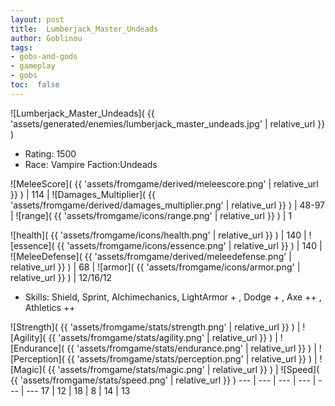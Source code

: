 ```yaml
---
layout: post
title:  Lumberjack_Master_Undeads
author: Goblinou
tags:
- gobs-and-gods
- gameplay
- gobs
toc:  false
---
```


![Lumberjack_Master_Undeads]( {{ 'assets/generated/enemies/lumberjack_master_undeads.jpg' | relative_url }} )
- Rating: 1500
- Race: Vampire  Faction:Undeads

![MeleeScore]( {{ 'assets/fromgame/derived/meleescore.png' | relative_url }} ) | 114 | ![Damages_Multiplier]( {{ 'assets/fromgame/derived/damages_multiplier.png' | relative_url }} ) | 48-97 | ![range]( {{ 'assets/fromgame/icons/range.png' | relative_url }} ) | 1


![health]( {{ 'assets/fromgame/icons/health.png' | relative_url }} ) | 140 | ![essence]( {{ 'assets/fromgame/icons/essence.png' | relative_url }} ) | 140 | ![MeleeDefense]( {{ 'assets/fromgame/derived/meleedefense.png' | relative_url }} ) | 68 | ![armor]( {{ 'assets/fromgame/icons/armor.png' | relative_url }} ) | 12/16/12

* Skills: Shield, Sprint, Alchimechanics, LightArmor + , Dodge + , Axe ++ , Athletics ++ 

![Strength]( {{ 'assets/fromgame/stats/strength.png' | relative_url }} ) | ![Agility]( {{ 'assets/fromgame/stats/agility.png' | relative_url }} ) | ![Endurance]( {{ 'assets/fromgame/stats/endurance.png' | relative_url }} ) | ![Perception]( {{ 'assets/fromgame/stats/perception.png' | relative_url }} ) | ![Magic]( {{ 'assets/fromgame/stats/magic.png' | relative_url }} ) | ![Speed]( {{ 'assets/fromgame/stats/speed.png' | relative_url }} )
--- | --- | --- | --- | --- | ---
17 | 12 | 18 | 8 | 14 | 13
